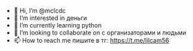 - 👋 Hi, I’m @mclcdc 
- 👀 I’m interested in  деньги
- 🌱 I’m currently learning  python
- 💞️ I’m looking to collaborate on  с организаторами и людьми
- 📫 How to reach me  пишите в тг: https://t.me/lilcam56

<!---
mclcdc/mclcdc is a ✨ special ✨ repository because its `README.md` (this file) appears on your GitHub profile.
You can click the Preview link to take a look at your changes.
--->
